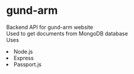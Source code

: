 # gund-arm
Backend API for gund-arm website    
Used to get documents from MongoDB database     
Uses  
<li>Node.js</li>
<li>Express</li>
<li>Passport.js</li>